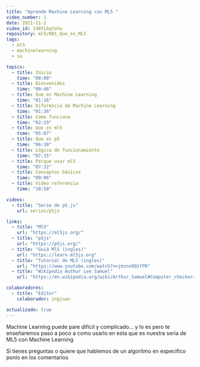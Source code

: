 ```yaml
---
title: "Aprende Machine Learning con ML5 "
video_number: 1
date: 2021-11-2
video_id: 146YL6qYaYw
repository: ml5/001_Que_es_ML5
tags:
  - ml5
  - machinelearning
  - ia

topics:
  - title: Inicio
    time: "00:00"
  - title: Bienvenidos
    time: "00:46"
  - title: Que es Machine Learning
    time: "01:16"
  - title: Diferencia de Machine Learning
    time: "01:36"
  - title: Como funciona
    time: "02:29"
  - title: Que es ml5
    time: "05:07"
  - title: Que es p5
    time: "06:30"
  - title: Lógica de funcionamiento
    time: "07:15"
  - title: Porque usar ml5
    time: "07:32"
  - title: Conceptos básicos
    time: "09:06"
  - title: Video referencia
    time: "10:50"

videos:
  - title: "Serie de p5.js"
    url: series/p5js

links:
  - title: "Ml5"
    url: "https://ml5js.org/"
  - title: "p5js"
    url: "https://p5js.org/"
  - title: "Guiá Ml5 (ingles)"
    url: "https://learn.ml5js.org"
  - title: "Tutorial de ML5 (ingles)"
    url: "https://www.youtube.com/watch?v=jmznx0Q1fP0"
  - title: "Wikipedia Authur Lee Samuel"
    url: "https://en.wikipedia.org/wiki/Arthur_Samuel#Computer_checkers_.28draughts.29_development"

colaboradores:
  - title: "Editor"
    colaborador: ingjuan

actualizado: true
---
```


Machine Learning puede pare difícil y complicado... y lo es pero te enseñaremos paso a poco a como usarlo en esta que es nuestra seria de ML5 con Machine Learning

Si tienes preguntas o quiere que hablemos de un algoritmo en especifico ponlo en los comentarios
